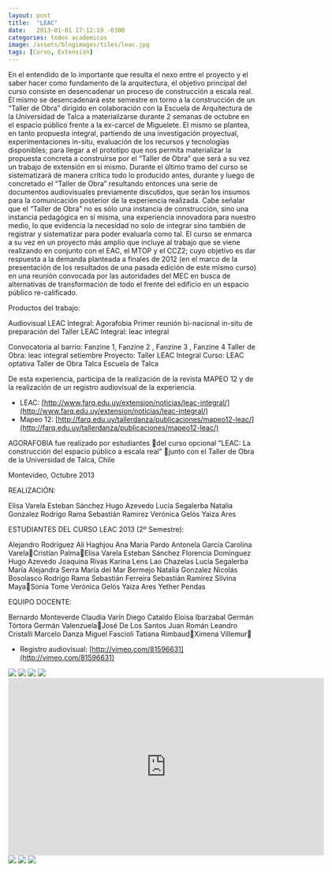```yaml
---
layout: post
title:  "LEAC"
date:   2013-01-01 17:12:19 -0300
categories: todos academicos
image: /assets/blogimages/tiles/leac.jpg
tags: [Curso, Extensión]
---
```

En el entendido de lo importante que resulta el nexo entre el proyecto y el saber hacer como fundamento de la arquitectura, el objetivo principal del curso consiste en desencadenar un proceso de construcción a escala real. El mismo se desencadenará este semestre en torno a la construcción de un “Taller de Obra” dirigido en colaboración con la Escuela de Arquitectura de la Universidad de Talca a materializarse durante 2 semanas de octubre en el espacio público frente a la ex-carcel de Miguelete. El mismo se plantea, en tanto propuesta integral, partiendo de una investigación proyectual, experimentaciones in-situ, evaluación de los recursos y tecnologías disponibles; para llegar a el prototipo que nos permita materializar la propuesta concreta a construirse por el “Taller de Obra” que será a su vez un trabajo de extensión en si mismo.  Durante el último tramo del curso se sistematizará de manera crítica todo lo producido antes, durante y luego de concretado el “Taller de Obra” resultando entonces una serie de documentos audiovisuales previamente discutidos, que serán los insumos para la comunicación posterior de la experiencia realizada.
Cabe señalar que el “Taller de Obra” no es sólo una instancia de construcción, sino una instancia pedagógica en sí misma, una experiencia innovadora para nuestro medio, lo que evidencia la necesidad no solo de integrar sino también de registrar y sistematizar para poder evaluarla como tal. El curso se enmarca a su vez en un proyecto más amplio que incluye al trabajo que se viene realizando en conjunto con el EAC, el MTOP y el CCZ2; cuyo objetivo es dar respuesta a la demanda planteada a finales de 2012 (en el marco de la presentación de los resultados de una pasada edición de este mismo curso) en una reunión convocada por las autoridades del MEC en busca de alternativas de transformación de todo el frente del edificio en un espacio público re-calificado.

Productos del trabajo:

Audiovisual LEAC Integral: Agorafobia
Primer reunión bi-nacional in-situ de preparación del Taller LEAC Integral: leac integral

Convocatoria al barrio: Fanzine 1,  Fanzine 2 ,  Fanzine 3 ,  Fanzine 4
Taller de Obra: leac integral setiembre
Proyecto: Taller LEAC Integral
Curso:  LEAC optativa
Taller de Obra Talca
Escuela de Talca

De esta experiencia, participa de la realización de la revista MAPEO 12 y de la realización de un registro audiovisual de la experiencia.
- LEAC: [http://www.farq.edu.uy/extension/noticias/leac-integral/](http://www.farq.edu.uy/extension/noticias/leac-integral/)
- Mapeo 12: [http://farq.edu.uy/tallerdanza/publicaciones/mapeo12-leac/](http://farq.edu.uy/tallerdanza/publicaciones/mapeo12-leac/)

AGORAFOBIA fue realizado por estudiantes del curso opcional “LEAC: La construcción del espacio público a escala real” junto con el Taller de Obra de la Universidad de Talca, Chile 

Montevideo, Octubre 2013


REALIZACIÓN:

Elisa Varela
Esteban Sánchez
Hugo Azevedo
Lucía Segalerba
Natalia Gonzalez
Rodrigo Rama
Sebastián Ramirez
Verónica Gelós
Yaiza Ares


ESTUDIANTES DEL CURSO LEAC 2013 (2º Semestre):

Alejandro Rodríguez
Alí Haghjou
Ana María Pardo
Antonela García
Carolina VarelaCristian PalmaElisa Varela
Esteban Sánchez
Florencia Dominguez
Hugo Azevedo
Joaquina Rivas
Karina Lens
Lao Chazelas 
Lucía Segalerba
María Alejandra Serra
María del Mar Bermejo
Natalia Gonzalez
Nicolás Bosolasco
Rodrigo Rama
Sebastián Ferreira
Sebastián Ramirez
Silvina MayaSonia Tome
Verónica Gelós
Yaiza Ares
Yether Pendas


EQUIPO DOCENTE:

Bernardo Monteverde
Claudia Varín
Diego Cataldo
Eloisa Ibarzabal
Germán Tórtora
Germán ValenzuelaJosé De Los Santos
Juan Román
Leandro Cristalli
Marcelo Danza
Miguel Fascioli
Tatiana RimbaudXimena Villemur


- Registro audiovisual: [http://vimeo.com/81596631](http://vimeo.com/81596631)

<img class="post-image-full" src="/assets/blogimages/leac-1.jpg">
<img class="post-image-full" src="/assets/blogimages/leac-2.jpg">
<img class="post-image-full" src="/assets/blogimages/leac-3.jpg">
<img class="post-image-full" src="/assets/blogimages/leac-4.jpg">
<iframe title="vimeo-player" src="https://player.vimeo.com/video/81596631?h=4a622fec1c" width="640" height="360" frameborder="0" allowfullscreen></iframe>
<img class="post-image-full" src="/assets/blogimages/leac-5.jpg">
<img class="post-image-full" src="/assets/blogimages/leac-6.jpg">
<img class="post-image-full" src="/assets/blogimages/leac-7.jpg">
